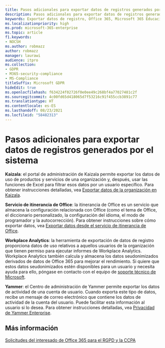 ```yaml
---
title: Pasos adicionales para exportar datos de registros generados por el sistema
description: Pasos adicionales para exportar datos de registros generados por el sistema
keywords: Exportar datos de registro, Office 365, Microsoft 365 Educación, documentación de Microsoft 365, RGPD
ms.localizationpriority: high
ms.prod: microsoft-365-enterprise
ms.topic: article
f1.keywords:
- NOCSH
ms.author: robmazz
author: robmazz
manager: laurawi
audience: itpro
ms.collection:
- GDPR
- M365-security-compliance
- MS-Compliance
titleSuffix: Microsoft GDPR
hideEdit: true
ms.openlocfilehash: f634224f02726f0e0ee49c268bf4a77027481c2f
ms.sourcegitcommit: 4c00fd65d418065d7f53216c91f455ccb3891c77
ms.translationtype: HT
ms.contentlocale: es-ES
ms.lasthandoff: 08/23/2021
ms.locfileid: "58482313"
---
```

# <a name="additional-steps-to-export-system-generated-log-data"></a>Pasos adicionales para exportar datos de registros generados por el sistema

**Kaizala**: el portal de administración de Kaizala permite exportar los datos de uso de productos y servicios de una organización y, después, usar las funciones de Excel para filtrar esos datos por un usuario específico. Para obtener instrucciones detalladas, vea [Exportar datos de la organización en Kaizala](/office365/kaizala/export-or-delete-a-user-s-data).

**Servicio de itinerancia de Office**: la itinerancia de Office es un servicio que almacena la configuración relacionada con Office (como el tema de Office, el diccionario personalizado, la configuración del idioma, el modo de programador y la autocorrección). Para obtener instrucciones sobre cómo exportar datos, vea [Exportar datos desde el servicio de itinerancia de Office](/microsoft-365/compliance/manage-gdpr-data-subject-requests-with-the-dsr-case-tool). 
 
**Workplace Analytics**: la herramienta de exportación de datos de registro proporciona datos de uso relativos a aquellos usuarios de la organización que tienen permiso para ejecutar informes de Workplace Analytics. Workplace Analytics también calcula y almacena los datos seudonimizados derivados de datos de Office 365 para mejorar el rendimiento. Si quiere que estos datos seudonimizados estén disponibles para un usuario y necesita ayuda para ello, póngase en contacto con el equipo de [soporte técnico de Microsoft](https://support.microsoft.com/contactus/).

**Yammer**: el Centro de administración de Yammer permite exportar los datos de actividad de una cuenta de usuario. Cuando exporta este tipo de datos, recibe un mensaje de correo electrónico que contiene los datos de actividad de la cuenta del usuario. Puede facilitar esta información al usuario si lo desea. Para obtener instrucciones detalladas, vea [Privacidad de Yammer Enterprise](/yammer/manage-security-and-compliance/gdpr-requests-in-yammer-enterprise).

## <a name="learn-more"></a>Más información

[Solicitudes del interesado de Office 365 para el RGPD y la CCPA](gdpr-dsr-office365.md#part-3-responding-to-dsrs-for-system-generated-logs)